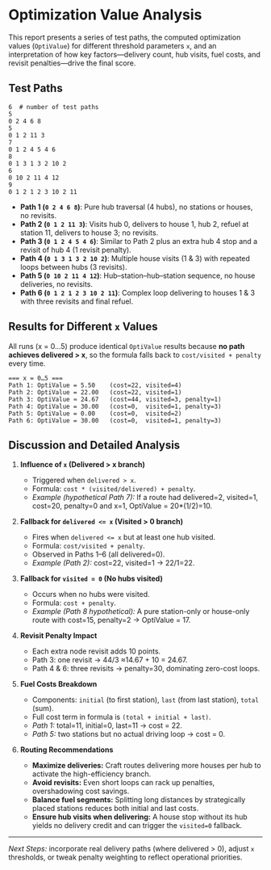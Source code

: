 # Optimization Value Analysis

This report presents a series of test paths, the computed optimization values (`OptiValue`) for different threshold parameters `x`, and an interpretation of how key factors—delivery count, hub visits, fuel costs, and revisit penalties—drive the final score.

## Test Paths
```
6  # number of test paths
5
0 2 4 6 8
5
0 1 2 11 3
7
0 1 2 4 5 4 6
8
0 1 3 1 3 2 10 2
6
0 10 2 11 4 12
9
0 1 2 1 2 3 10 2 11
```
- **Path 1 (`0 2 4 6 8`)**: Pure hub traversal (4 hubs), no stations or houses, no revisits.
- **Path 2 (`0 1 2 11 3`)**: Visits hub 0, delivers to house 1, hub 2, refuel at station 11, delivers to house 3; no revisits.
- **Path 3 (`0 1 2 4 5 4 6`)**: Similar to Path 2 plus an extra hub 4 stop and a revisit of hub 4 (1 revisit penalty).
- **Path 4 (`0 1 3 1 3 2 10 2`)**: Multiple house visits (1 & 3) with repeated loops between hubs (3 revisits).
- **Path 5 (`0 10 2 11 4 12`)**: Hub–station–hub–station sequence, no house deliveries, no revisits.
- **Path 6 (`0 1 2 1 2 3 10 2 11`)**: Complex loop delivering to houses 1 & 3 with three revisits and final refuel.

## Results for Different `x` Values
All runs (x = 0…5) produce identical `OptiValue` results because **no path achieves delivered > x**, so the formula falls back to `cost/visited + penalty` every time.

```
=== x = 0…5 ===
Path 1: OptiValue = 5.50    (cost=22, visited=4)
Path 2: OptiValue = 22.00   (cost=22, visited=1)
Path 3: OptiValue ≈ 24.67   (cost=44, visited=3, penalty=1)
Path 4: OptiValue = 30.00   (cost=0,  visited=1, penalty=3)
Path 5: OptiValue = 0.00    (cost=0,  visited=2)
Path 6: OptiValue = 30.00   (cost=0,  visited=1, penalty=3)
```

## Discussion and Detailed Analysis
1. **Influence of `x` (Delivered > x branch)**  
   - Triggered when `delivered > x`.  
   - Formula: `cost * (visited/delivered) + penalty`.  
   - *Example (hypothetical Path 7):* If a route had delivered=2, visited=1, cost=20, penalty=0 and x=1, OptiValue = 20*(1/2)=10.

2. **Fallback for `delivered <= x` (Visited > 0 branch)**  
   - Fires when `delivered <= x` but at least one hub visited.  
   - Formula: `cost/visited + penalty`.  
   - Observed in Paths 1–6 (all delivered=0).  
   - *Example (Path 2):* cost=22, visited=1 → 22/1=22.

3. **Fallback for `visited = 0` (No hubs visited)**  
   - Occurs when no hubs were visited.  
   - Formula: `cost + penalty`.  
   - *Example (Path 8 hypothetical):* A pure station-only or house-only route with cost=15, penalty=2 → OptiValue = 17.

4. **Revisit Penalty Impact**  
   - Each extra node revisit adds 10 points.  
   - Path 3: one revisit → 44/3 ≈14.67 + 10 = 24.67.  
   - Path 4 & 6: three revisits → penalty=30, dominating zero-cost loops.

5. **Fuel Costs Breakdown**  
   - Components: `initial` (to first station), `last` (from last station), `total` (sum).  
   - Full cost term in formula is `(total + initial + last)`.  
   - *Path 1:* total=11, initial=0, last=11 → cost = 22.  
   - *Path 5:* two stations but no actual driving loop → cost = 0.

6. **Routing Recommendations**  
   - **Maximize deliveries:** Craft routes delivering more houses per hub to activate the high-efficiency branch.  
   - **Avoid revisits:** Even short loops can rack up penalties, overshadowing cost savings.  
   - **Balance fuel segments:** Splitting long distances by strategically placed stations reduces both initial and last costs.  
   - **Ensure hub visits when delivering:** A house stop without its hub yields no delivery credit and can trigger the `visited=0` fallback.

---
*Next Steps:* incorporate real delivery paths (where delivered > 0), adjust `x` thresholds, or tweak penalty weighting to reflect operational priorities.

